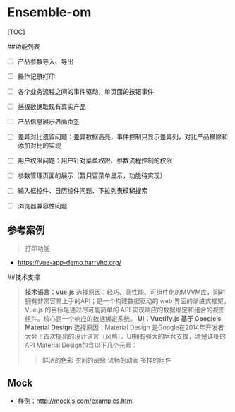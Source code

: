 # Ensemble-om
[TOC]

##功能列表
- [ ] 产品参数导入、导出
- [ ] 操作记录打印
- [ ] 各个业务流程之间的事件驱动，单页面的按钮事件
- [ ] 挡板数据取现有真实产品
- [ ] 产品信息展示界面页签
- [ ] 差异对比遗留问题：差异数据高亮，事件控制只显示差异列，对比产品移除和添加对比的实现
- [ ] 用户权限问题：用户针对菜单权限、参数流程控制的权限
- [ ] 参数管理页面的展示（暂只留菜单显示，功能待实现）
- [ ] 输入框控件、日历控件问题、下拉列表模糊搜索
- [ ] 浏览器兼容性问题


## 参考案例
> 打印功能
- https://vue-app-demo.harryho.org/

##技术支撑
> **技术语言：vue.js**
> 选择原因：轻巧、高性能、可组件化的MVVM库，同时拥有非常容易上手的API；是一个构建数据驱动的 web 界面的渐进式框架。Vue.js 的目标是通过尽可能简单的 API 实现响应的数据绑定和组合的视图组件。核心是一个响应的数据绑定系统。
> **UI：Vuetify.js 基于 Google’s Material Design**
> 选择原因：Material Design 是Google在2014年开发者大会上首次提出的设计语言（风格）。UI拥有强大的后台支撑，清楚详细的API
> Material Design包含以下几个元素：
> > 鲜活的色彩
> > 空间的层级
> > 流畅的动画
> > 多样的组件

## Mock
- 样例：http://mockjs.com/examples.html